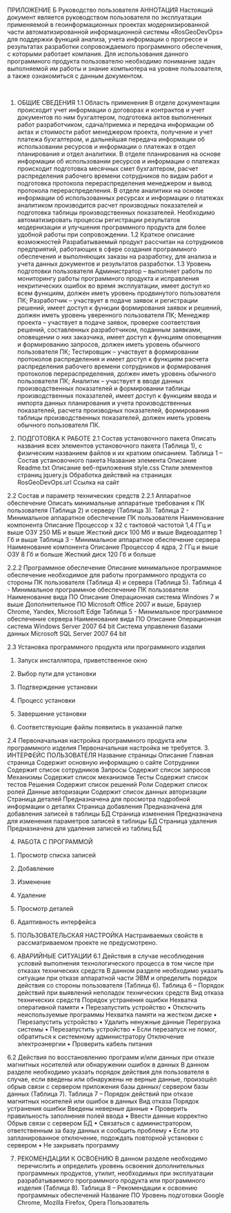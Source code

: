 ПРИЛОЖЕНИЕ Б
Руководство пользователя
АННОТАЦИЯ
Настоящий документ является руководством пользователя по эксплуатации применяемой в геоинформационных проектах модернизированной части автоматизированной информационной системы «RosGeoDevOps» для поддержки функций анализа, учета информации о прогрессе и результатах разработки сопровождаемого программного обеспечения, с которыми работает компания.
Для использования данного программного продукта пользователю необходимо понимание задач выполняемой им работы и знание компьютера на уровне пользователя, а также ознакомиться с данным документом.

 
1.	ОБЩИЕ СВЕДЕНИЯ
1.1	Область применения
В отделе документации происходит учет информации о договорах и контрактов и учет документов по ним бухгалтером, подготовка актов выполненных работ разработчиком, сдача/приемка и передача информации об актах и стоимости работ менеджером проекта, получение и учет платежа бухгалтером, и дальнейшая передача информации об использовании ресурсов и информации о платежах в отдел планирования и отдел аналитики.
В отделе планирования на основе информации об использовании ресурсов и информации о платежах происходит подготовка месячных смет бухгалтером, расчет распределения рабочего времени сотрудников по видам работ и подготовка протокола перераспределения менеджером и вывод протокола перераспределения.
В отделе аналитики на основе информации об использованных ресурсах и информации о платежах аналитиком производится расчет производных показателей и подготовка таблицы производственных показателей.
Необходимо автоматизировать процессы регистрации результатов модернизации и улучшения программного продукта для более удобной работы при сопровождении.
1.2	Краткое описание возможностей
Разрабатываемый продукт рассчитан на сотрудников предприятий, работающих в сфере создания программного обеспечения и выполняющих заказы на разработку, для анализа и учета данных документов и результатов разработки.
1.3	Уровень подготовки пользователя
Администратор – выполняет работы по мониторингу работы программного продукта и исправления некритических ошибок во время эксплуатации, имеет доступ ко всем функциям, должен иметь уровень продвинутого пользователя ПК;
Разработчик – участвует в подаче заявок и регистрации решений, имеет доступ к функции формирования заявок и решений, должен иметь уровень уверенного пользователя ПК;
Менеджер проекта – участвует в подаче заявок, проверке соответствия решений, составленных разработчиком, поданным заявками, оповещении о них заказчика, имеет доступ к функциям оповещения и формированию запросов, должен иметь уровень обычного пользователя ПК;
Тестировщик – участвует в формировании протоколов распределения и имеет доступ к функциям расчета распределения рабочего времени сотрудников и формирования протоколов перераспределения, должен иметь уровень обычного пользователя ПК;
Аналитик – участвует в вводе данных производственных показателей и формировании таблицы производственных показателей, имеет доступ к функциям ввода и импорта данных планирования и учета производственных показателей, расчета производных показателей, формирования таблицы производственных показателей, должен иметь уровень обычного пользователя ПК.

2.	ПОДГОТОВКА К РАБОТЕ
2.1	Состав установочного пакета
Описать названия всех элементов установочного пакета (Таблица 1), с физическим названием файлов и их кратким описанием.
Таблица 1 – Состав установочного пакета
Название элемента	Описание
Readme.txt	Описание веб-приложения
style.css	Стили элементов страниц
jquery.js	Обработка действий на страницах
RosGeoDevOps.url	Ссылка на сайт

2.2	Состав и параметр технических средств
2.2.1	Аппаратное обеспечение
Описать минимальные аппаратные требования к ПК пользователя (Таблица 2) и серверу (Таблица 3).
Таблица 2 - Минимальное аппаратное обеспечение ПК пользователя
Наименование компонента	Описание
Процессор 	x 32 с тактовой частотой 1,4 ГГц и выше
ОЗУ	250 МБ и выше
Жесткий диск	100 Мб и выше
Видеоадаптер	1 Гб и выше
Таблица 3 - Минимальное аппаратное обеспечение сервера
Наименование компонента	Описание
Процессор 	4 ядра, 2 ГГц и выше
ОЗУ	8 Гб и больше
Жесткий диск	120 Гб и больше

2.2.2	Программное обеспечение
Описание минимальное программное обеспечение необходимое для работы программного продукта со стороны ПК пользователя (Таблица 4) и сервера (Таблица 5).
Таблица 4 - Минимальное программное обеспечение ПК пользователя
Наименование вида ПО	Описание
Операционная система	Windows 7 и выше
Дополнительное ПО	Microsoft Office 2007 и выше,
Браузер	Chrome, Yandex, Microsoft Edge
Таблица 5 - Минимальное программное обеспечение сервера
Наименование вида ПО	Описание
Операционная система	Windows Server 2007 64 bit 
Система управления базами данных	Microsoft SQL Server 2007 64 bit 

2.3	Установка программного продукта или программного изделия
1)	Запуск инсталлятора, приветственное окно
 
2)	Выбор пути для установки
 
3)	Подтверждение установки
 
4)	Процесс установки
 
5)	Завершение установки
 
6)	Соответствующие файлы появились в указанной папке
 
2.4	Первоначальная настройка программного продукта или программного изделия
Первоначальная настройка не требуется.
3.	ИНТЕРФЕЙС ПОЛЬЗОВАТЕЛЯ
Название страницы	Описание
Главная страница	Содержит основную информацию о сайте
Сотрудники	Содержит список сотрудников
Запросы	Содержит список запросов
Механизмы	Содержит список механизмов
Тесты	Содержит список тестов
Решения	Содержит список решений
Роли	Содержит список ролей
Данные авторизации	Содержит список данных авторизации
Страница деталей	Предназначена для просмотра подробной информации о деталях
Страница добавления	Предназначена для добавления записей в таблицы БД
Страница изменения	Предназначена для изменения параметров записей в таблицы БД
Страница удаления	Предназначена для удаления записей из таблиц БД

4.	РАБОТА С ПРОГРАММОЙ
1)	Просмотр списка записей
 
2)	Добавление
 
 
3)	Изменение
 
 
 

4)	Удаление
 
 
5)	Просмотр деталей
 
6)	Адаптивность интерфейса
 
 
5.	ПОЛЬЗОВАТЕЛЬСКАЯ НАСТРОЙКА
Настраиваемых свойств в рассматриваемом проекте не предусмотрено.

6.	АВАРИЙНЫЕ СИТУАЦИИ
6.1	Действия в случае несоблюдения условий выполнения технологического процесса в том числе при отказах технических средств
В данном разделе необходимо указать ситуации при отказе аппаратной части ЭВМ и определить порядок действия со стороны пользователя (Таблица 6).
Таблица 6 – Порядок действий при выявлений неполадок технических средств
Вид отказа технических средств	Порядок устранения ошибки
Нехватка оперативной памяти	•	Перезапустить устройство
•	Отключить неиспользуемые программы
Нехватка памяти на жестком диске	•	Перезапустить устройство
•	Удалить ненужные данные
Перегрузка системы	•	Перезапустить устройство
•	Если перезапуск не помог, обратиться к системному администратору
Отключение электроэнергии	•	Проверить кабель питания

6.2	Действия по восстановлению программ и/или данных при отказе магнитных носителей или обнаружении ошибок в данных
В данном разделе необходимо указать порядок действия для пользователя в случае, если введены или обнаружены не верные данные, произошёл обрыв связи с сервером приложения базы данных/ сервером базы данных (Таблица 7).
Таблица 7 – Порядок действий при отказе магнитных носителей или ошибок в данных
Вид отказа	Порядок устранения ошибки
Введены неверные данные	•	Проверить правильность заполнения полей ввода
•	Ввести данные корректно
Обрыв связи с сервером БД	•	Связаться с администратором, ответственным за базу данных и сообщить проблему
•	Если это запланированное отключение, подождать повторной установки с сервером
•	Не закрывать программу

7.	РЕКОМЕНДАЦИИ К ОСВОЕНИЮ
В данном разделе необходимо перечислить и определить уровень освоения дополнительных программных продуктов, утилит, необходимых при эксплуатации разрабатываемого программного продукта или программного изделия (Таблица 8).
Таблица 8 – Рекомендации к освоению программных обеспечений
Название ПО	Уровень подготовки
Google Chrome, Mozilla Firefox, Opera	Пользователь



